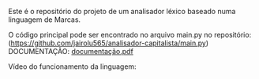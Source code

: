 Este é o repositório do projeto de um analisador léxico baseado numa linguagem de Marcas.

O código principal pode ser encontrado no arquivo main.py no repositório: (https://github.com/jairolu565/analisador-capitalista/main.py)
DOCUMENTAÇÃO: [documentação.pdf](https://github.com/jairolu565/analisador-capitalista/files/10149300/documentacao.pdf)

Vídeo do funcionamento da linguagem:

